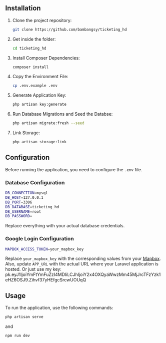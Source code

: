 ## Installation

1. Clone the project repository:

   ```sh
   git clone https://github.com/bambangsy/ticketing_hd
   ```


2. Get inside the folder:

   ```sh
   cd ticketing_hd
   ```

3. Install Composer Dependencies:

   ```sh
   composer install   
   ```

4. Copy the Environment File:
   
   ```sh
   cp .env.example .env
   ````
5. Generate Application Key:

   ```sh
   php artisan key:generate
   ```
6. Run Database Migrations and Seed the Databse:
   
   ```sh
   php artisan migrate:fresh --seed
   ```
7. Link Storage:

   ```sh
   php artisan storage:link
   ```

## Configuration

Before running the application, you need to configure the `.env` file.

### Database Configuration

```sh
DB_CONNECTION=mysql
DB_HOST=127.0.0.1
DB_PORT=3306
DB_DATABASE=ticketing_hd
DB_USERNAME=root
DB_PASSWORD=
```

Replace everything with your actual database credentials.

### Google Login Configuration

```sh
MAPBOX_ACCESS_TOKEN=your_mapbox_key
```

Replace `your_mapbox_key` with the corresponding values from your [Mapbox](https://www.mapbox.com/). Also, update `APP_URL` with the actual URL where your Laravel application is hosted.
Or just use my key: 
pk.eyJ1IjoiYmFtYmFuZzI4MDIiLCJhIjoiY2x4OXQyaWwzMm45MjJrcTFzYzk1eHZ6OSJ9.Zihvf37yHEfgcSrcwUOUqQ
 
## Usage

To run the application, use the following commands:

```javascript
php artisan serve
```
and
```javascript
npm run dev
```
